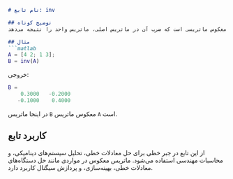```markdown
# نام تابع: inv

## توضیح کوتاه
این تابع برای محاسبه ماتریس معکوس یک ماتریس مربعی غیرتکین (با دترمینان غیرصفر) استفاده می‌شود. ماتریس معکوس ماتریسی است که ضرب آن در ماتریس اصلی، ماتریس واحد را نتیجه می‌دهد.

## مثال
```matlab
A = [4 2; 1 3];
B = inv(A)
```

خروجی:
```matlab
B =
    0.3000   -0.2000
   -0.1000    0.4000
```

در اینجا ماتریس `B` معکوس ماتریس `A` است.

## کاربرد تابع
از این تابع در جبر خطی برای حل معادلات خطی، تحلیل سیستم‌های دینامیکی، و محاسبات مهندسی استفاده می‌شود. ماتریس معکوس در مواردی مانند حل دستگاه‌های معادلات خطی، بهینه‌سازی، و پردازش سیگنال کاربرد دارد.
```